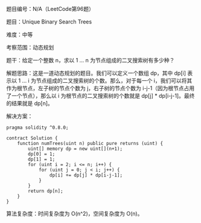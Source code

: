 题目编号：N/A（LeetCode第96题）

题目：Unique Binary Search Trees

难度：中等

考察范围：动态规划

题干：给定一个整数 n，求以 1 ... n 为节点组成的二叉搜索树有多少种？

解题思路：这是一道动态规划的题目。我们可以定义一个数组 dp，其中 dp[i] 表示以 1 ... i 为节点组成的二叉搜索树的个数。那么，对于每一个 i，我们可以将其作为根节点，左子树的节点个数为 j，右子树的节点个数为 i-j-1（因为根节点占用了一个节点），那么以 i 为根节点的二叉搜索树的个数就是 dp[j] * dp[i-j-1]。最终的结果就是 dp[n]。

解决方案：

```solidity
pragma solidity ^0.8.0;

contract Solution {
    function numTrees(uint n) public pure returns (uint) {
        uint[] memory dp = new uint[](n+1);
        dp[0] = 1;
        dp[1] = 1;
        for (uint i = 2; i <= n; i++) {
            for (uint j = 0; j < i; j++) {
                dp[i] += dp[j] * dp[i-j-1];
            }
        }
        return dp[n];
    }
}
```

算法复杂度：时间复杂度为 O(n^2)，空间复杂度为 O(n)。
